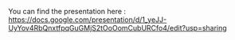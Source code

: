 You can find the presentation here : https://docs.google.com/presentation/d/1_yeJJ-UyYov4RbQnxtfpqGuGMjS2tOoOomCubURCfo4/edit?usp=sharing
